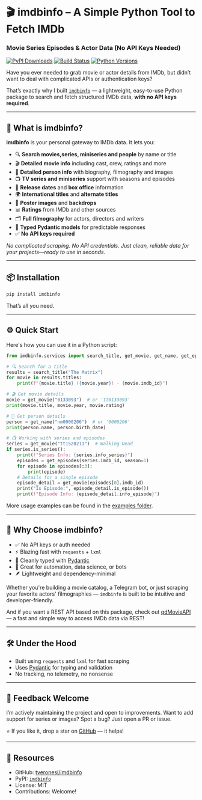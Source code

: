 # 🎬 imdbinfo – A Simple Python Tool to Fetch IMDb 
### Movie Series Episodes & Actor Data (No API Keys Needed)

[![PyPI Downloads](https://static.pepy.tech/badge/imdbinfo)](https://pepy.tech/projects/imdbinfo) 
[![Build Status](https://github.com/tveronesi/imdbinfo/actions/workflows/pypi-publish.yml/badge.svg)](https://github.com/tveronesi/imdbinfo/actions/workflows/pypi-publish.yml)
[![Python Versions](https://img.shields.io/pypi/pyversions/imdbinfo?style=flat-square)](https://pypi.org/project/imdbinfo/)

Have you ever needed to grab movie or actor details from IMDb, but didn’t want to deal with complicated APIs or authentication keys?

That’s exactly why I built [`imdbinfo`](https://github.com/tveronesi/imdbinfo) — a lightweight, easy-to-use Python package to search and fetch structured IMDb data, **with no API keys required**.



---

## 🚀 What is imdbinfo?

**imdbinfo** is your personal gateway to IMDb data. It lets you:

- 🔍 **Search movies,series, miniseries and people** by name or title
- 🎬 **Detailed movie info** including cast, crew, ratings and more
- 👥 **Detailed person info** with biography, filmography and images
- 📺 **TV series and miniseries** support with seasons and episodes
- 📅 **Release dates** and **box office** information
- 🌍 **International titles** and **alternate titles**
- 📸 **Poster images** and **backdrops**
- 📊 **Ratings** from IMDb and other sources
- 🗂️ **Full filmography** for actors, directors and writers
- 📝 **Typed Pydantic models** for predictable responses
- ✅ **No API keys required**

_No complicated scraping. No API credentials. Just clean, reliable data for your projects—ready to use in seconds._

---

## 📦 Installation

```bash
pip install imdbinfo
```

That’s all you need.

---

## ⚙️ Quick Start

Here's how you can use it in a Python script:

```python
from imdbinfo.services import search_title, get_movie, get_name, get_episodes

# 🔍 Search for a title
results = search_title("The Matrix")
for movie in results.titles:
    print(f"{movie.title} ({movie.year}) - {movie.imdb_id}")

# 🎬 Get movie details
movie = get_movie("0133093")  # or 'tt0133093'
print(movie.title, movie.year, movie.rating)

# 👤 Get person details
person = get_name("nm0000206")  # or '0000206'
print(person.name, person.birth_date)

# 📺 Working with series and episodes
series = get_movie("tt1520211")  # Walking Dead
if series.is_series():
    print(f"Series Info: {series.info_series}")
    episodes = get_episodes(series.imdb_id, season=1)
    for episode in episodes[:3]:
        print(episode)
    # Details for a single episode
    episode_detail = get_movie(episodes[0].imdb_id)
    print("Is Episode:", episode_detail.is_episode())
    print(f"Episode Info: {episode_detail.info_episode}")
```

More usage examples can be found in the [examples folder](https://github.com/tveronesi/imdbinfo/tree/main/examples).

---

## 🤔 Why Choose imdbinfo?

- ✅ No API keys or auth needed  
- ⚡ Blazing fast with `requests` + `lxml`  
- 🎯 Cleanly typed with [Pydantic](https://docs.pydantic.dev)  
- 🧪 Great for automation, data science, or bots  
- 🪶 Lightweight and dependency-minimal  

Whether you're building a movie catalog, a Telegram bot, or just scraping your favorite actors' filmographies — `imdbinfo` is built to be intuitive and developer-friendly.

And if you want a REST API based on this package, check out [qdMovieAPI](https://github.com/tveronesi/qdMovieAPI) — a fast and simple way to access IMDb data via REST!

---

## 🛠 Under the Hood

- Built using `requests` and `lxml` for fast scraping  
- Uses [Pydantic](https://docs.pydantic.dev) for typing and validation  
- No tracking, no telemetry, no nonsense  

---

## 💬 Feedback Welcome

I’m actively maintaining the project and open to improvements. Want to add support for series or images? Spot a bug? Just open a PR or issue.

⭐ If you like it, drop a star on [GitHub](https://github.com/tveronesi/imdbinfo) — it helps!

---

## 🔗 Resources

- GitHub: [tveronesi/imdbinfo](https://github.com/tveronesi/imdbinfo)  
- PyPI: [`imdbinfo`](https://pypi.org/project/imdbinfo/)  
- License: MIT  
- Contributions: Welcome!
